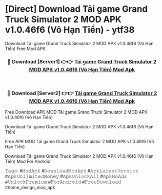 # [Direct] Download Tải game Grand Truck Simulator 2 MOD APK v1.0.46f6 (Vô Hạn Tiền) - ytf38
Download Tải game Grand Truck Simulator 2 MOD APK v1.0.46f6 (Vô Hạn Tiền) Free Mod APK

<div align="center">
<h3>🔴 Download [Server1] 👉👉 <a href="https://apk-comot.site?title=Tải_game_Grand_Truck_Simulator_2_MOD_APK_v1.0.46f6_(Vô_Hạn_Tiền)">Tải game Grand Truck Simulator 2 MOD APK v1.0.46f6 (Vô Hạn Tiền) Mod Apk</a></h3><br>

<h3>🔴 Download [Server2] 👉👉 <a href="https://apk-comot.site?title=Tải_game_Grand_Truck_Simulator_2_MOD_APK_v1.0.46f6_(Vô_Hạn_Tiền)">Tải game Grand Truck Simulator 2 MOD APK v1.0.46f6 (Vô Hạn Tiền) Mod Apk</a></h3>
</div>


Free Download APK MOD Tải game Grand Truck Simulator 2 MOD APK v1.0.46f6 (Vô Hạn Tiền)

Download Tải game Grand Truck Simulator 2 MOD APK v1.0.46f6 (Vô Hạn Tiền) 

Free APK MOD Tải game Grand Truck Simulator 2 MOD APK v1.0.46f6 (Vô Hạn Tiền) 

Download Tải game Grand Truck Simulator 2 MOD APK v1.0.46f6 (Vô Hạn Tiền) Mod For Android

𝚃𝚊𝚐𝚜: #𝙼𝚘𝚍𝙰𝚙𝚔 #𝙳𝚘𝚠𝚗𝚕𝚘𝚊𝚍𝙼𝚘𝚍𝙰𝚙𝚔 #𝙰𝚙𝚔𝙻𝚊𝚝𝚎𝚜𝚝𝚅𝚎𝚛𝚜𝚒𝚘𝚗 #𝙰𝚙𝚔𝚄𝚗𝚕𝚒𝚖𝚒𝚝𝚎𝚍𝙼𝚘𝚗𝚎𝚢 #𝙰𝚙𝚔𝚄𝚗𝚕𝚘𝚌𝚔𝙰𝚕𝚕 #𝙰𝚙𝚔𝙽𝚘𝙰𝚍𝚜 #𝚄𝚗𝚕𝚘𝚌𝚔𝙿𝚛𝚎𝚖𝚒𝚞𝚖 #𝙵𝚘𝚛𝙰𝚗𝚍𝚛𝚘𝚒𝚍 #𝙵𝚛𝚎𝚎𝙳𝚘𝚠𝚗𝚕𝚘𝚊𝚍 #home_design_mod_apk